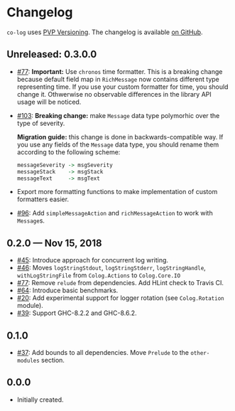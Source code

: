 # Changelog

`co-log` uses [PVP Versioning][1].
The changelog is available [on GitHub][2].

## Unreleased: 0.3.0.0

* [#77](https://github.com/kowainik/co-log/issues/77):
  **Important:** Use `chronos` time formatter. This is a breaking change because
  default field map in `RichMessage` now contains different type representing
  time. If you use your custom formatter for time, you should change it.
  Othwerwise no observable differences in the library API usage will be noticed.
* [#103](https://github.com/kowainik/co-log/issues/103):
  **Breaking change:** make `Message` data type polymorhic over the type of severity.

  **Migration guide:** this change is done in backwards-compatible way. If you
  use any fields of the `Message` data type, you should rename them according to
  the following scheme:
  ```haskell
  messageSeverity -> msgSeverity
  messageStack    -> msgStack
  messageText     -> msgText
  ```
* Export more formatting functions to make implementation of custom formatters easier.
* [#96](https://github.com/kowainik/co-log/issues/96):
  Add `simpleMessageAction` and `richMessageAction` to work with `Message`s.

## 0.2.0 — Nov 15, 2018

* [#45](https://github.com/kowainik/co-log/issues/45):
  Introduce approach for concurrent log writing.
* [#46](https://github.com/kowainik/co-log/issues/46):
  Moves `logStringStdout`, `logStringStderr`, `logStringHandle`,
  `withLogStringFile` from `Colog.Actions` to `Colog.Core.IO`
* [#77](https://github.com/kowainik/co-log/issues/77):
  Remove `relude` from dependencies.
  Add HLint check to Travis CI.
* [#64](https://github.com/kowainik/co-log/issues/64):
  Introduce basic benchmarks.
* [#20](https://github.com/kowainik/co-log/issues/20):
  Add experimental support for logger rotation (see `Colog.Rotation` module).
* [#39](https://github.com/kowainik/co-log/issues/39):
  Support GHC-8.2.2 and GHC-8.6.2.

## 0.1.0

* [#37](https://github.com/kowainik/co-log/issues/37):
  Add bounds to all dependencies. Move `Prelude` to the
  `other-modules` section.

## 0.0.0

* Initially created.

[1]: https://pvp.haskell.org
[2]: https://github.com/kowainik/co-log/releases
